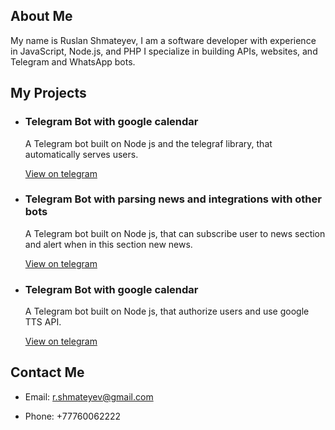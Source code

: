 <!DOCTYPE html>
<html>
  <body>
    <section id="about">
      <h2>About Me</h2>
      <p>My name is Ruslan Shmateyev, I am a software developer with experience in JavaScript, Node.js, and PHP I specialize in building APIs, websites, and Telegram and WhatsApp bots.</p>
    </section>
    <section id="projects">
      <h2>My Projects</h2>
      <ul>
<!--         <li>
          <h3>API Project</h3>
          <p>A RESTful API built with Node.js and Express for a e-commerce website.</p>
          <a href="https://github.com/ruslanshmateyev/ecommerce-api">View on GitHub</a>
        </li> -->
        <li>
          <h3>Telegram Bot with google calendar</h3>
          <p>A Telegram bot built on Node js and the telegraf library, that automatically serves users.</p>
          <a href="https://t.me/lounge5k_bot">View on telegram</a>
        </li>
        <li>
          <h3>Telegram Bot with parsing news and integrations with other bots </h3>
          <p>A Telegram bot built on Node js, that can subscribe user to news section and alert when in this section new news.</p>
          <a href="https://t.me/SmartAktauBot">View on telegram</a>
        </li>
        <li>
          <h3>Telegram Bot with google calendar</h3>
          <p>A Telegram bot built on Node js, that authorize users and use google TTS API.</p>
          <a href="https://t.me/sozdikterbot">View on telegram</a>
        </li>
<!--         <li>
          <h3>Website Project</h3>
          <p>A website built with JavaScript, HTML, and CSS that showcases my portfolio.</p>
          <a href="https://github.com/ruslanshmateyev/my-portfolio-site">View on GitHub</a>
        </li> -->
      </ul>
    </section>
    <section id="contact">
      <h2>Contact Me</h2>
      <ul>
        <li>Email: <a href="mailto:r.shmateyev@gmail.com">r.shmateyev@gmail.com</a></li>
      </ul>
      <ul>
        <li>Phone: +77760062222</li>
      </ul>
    </section>
  </body>
</html>
